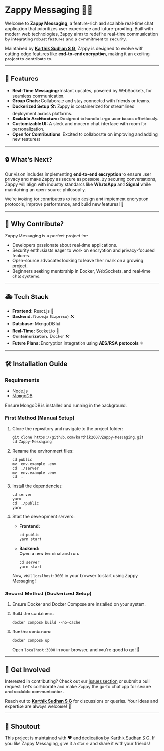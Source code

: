 # Zappy Messaging 🔧🔔

Welcome to **Zappy Messaging**, a feature-rich and scalable real-time chat application that prioritizes user experience and future-proofing. Built with modern web technologies, Zappy aims to redefine real-time communication by integrating robust features and a commitment to security.

Maintained by [**Karthik Sudhan S G**](https://github.com/karthik2607), Zappy is designed to evolve with cutting-edge features like **end-to-end encryption**, making it an exciting project to contribute to.

---

## 🚀 Features

- **Real-Time Messaging:** Instant updates, powered by WebSockets, for seamless communication.
- **Group Chats:** Collaborate and stay connected with friends or teams.
- **Dockerized Setup 🛠️:** Zappy is containerized for streamlined deployment across platforms.
- **Scalable Architecture:** Designed to handle large user bases effortlessly.
- **Customizable UI:** A sleek and modern chat interface with room for personalization.
- **Open for Contributions:** Excited to collaborate on improving and adding new features!

---

## 🔒 What’s Next?

Our vision includes implementing **end-to-end encryption** to ensure user privacy and make Zappy as secure as possible. By securing conversations, Zappy will align with industry standards like **WhatsApp** and **Signal** while maintaining an open-source philosophy.

We’re looking for contributors to help design and implement encryption protocols, improve performance, and build new features! 🎉

---

## 🙌 Why Contribute?

Zappy Messaging is a perfect project for:

- Developers passionate about real-time applications.
- Security enthusiasts eager to work on encryption and privacy-focused features.
- Open-source advocates looking to leave their mark on a growing project.
- Beginners seeking mentorship in Docker, WebSockets, and real-time chat systems.

---

## 🚑 Tech Stack

- **Frontend:** React.js 🔧
- **Backend:** Node.js (Express) 🛠️
- **Database:** MongoDB 📊
- **Real-Time:** Socket.io 🔄
- **Containerization:** Docker 🛠
- **Future Plans:** Encryption integration using **AES/RSA protocols** ⚛️

---

## 🛠 Installation Guide

### Requirements

- [Node.js](https://nodejs.org/en/download)
- [MongoDB](https://www.mongodb.com/docs/manual/administration/install-community/)

Ensure MongoDB is installed and running in the background.

### First Method (Manual Setup)

1. Clone the repository and navigate to the project folder:
   ```shell
   git clone https://github.com/karthik2607/Zappy-Messaging.git
   cd Zappy-Messaging
   ```

2. Rename the environment files:
   ```shell
   cd public
   mv .env.example .env
   cd ../server
   mv .env.example .env
   cd ..
   ```

3. Install the dependencies:
   ```shell
   cd server
   yarn
   cd ../public
   yarn
   ```

4. Start the development servers:
   - **Frontend:**
     ```shell
     cd public
     yarn start
     ```
   - **Backend:**  
     Open a new terminal and run:
     ```shell
     cd server
     yarn start
     ```

   Now, visit `localhost:3000` in your browser to start using Zappy Messaging!

### Second Method (Dockerized Setup)

1. Ensure Docker and Docker Compose are installed on your system.

2. Build the containers:
   ```shell
   docker compose build --no-cache
   ```

3. Run the containers:
   ```shell
   docker compose up
   ```

   Open `localhost:3000` in your browser, and you're good to go! 🐳

---

## 🚀 Get Involved

Interested in contributing? Check out our [issues section](https://github.com/karthik2607/Zappy-Messaging/issues) or submit a pull request. Let’s collaborate and make Zappy the go-to chat app for secure and scalable communication.

Reach out to [**Karthik Sudhan S G**](https://github.com/karthik2607) for discussions or queries. Your ideas and expertise are always welcome! 🌟

---

## 🕺 Shoutout

This project is maintained with ❤️ and dedication by [Karthik Sudhan S G](https://github.com/karthik2607). If you like Zappy Messaging, give it a star ⭐ and share it with your friends!


